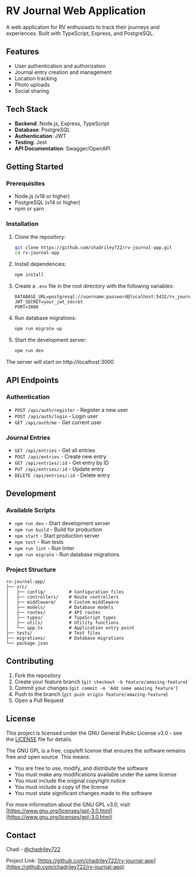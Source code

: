 # RV Journal Web Application

A web application for RV enthusiasts to track their journeys and experiences. Built with TypeScript, Express, and PostgreSQL.

## Features

- User authentication and authorization
- Journal entry creation and management
- Location tracking
- Photo uploads
- Social sharing

## Tech Stack

- **Backend**: Node.js, Express, TypeScript
- **Database**: PostgreSQL
- **Authentication**: JWT
- **Testing**: Jest
- **API Documentation**: Swagger/OpenAPI

## Getting Started

### Prerequisites

- Node.js (v18 or higher)
- PostgreSQL (v14 or higher)
- npm or yarn

### Installation

1. Clone the repository:
   ```bash
   git clone https://github.com/chadriley722/rv-journal-app.git
   cd rv-journal-app
   ```

2. Install dependencies:
   ```bash
   npm install
   ```

3. Create a `.env` file in the root directory with the following variables:
   ```
   DATABASE_URL=postgresql://username:password@localhost:5432/rv_journal
   JWT_SECRET=your_jwt_secret
   PORT=3000
   ```

4. Run database migrations:
   ```bash
   npm run migrate up
   ```

5. Start the development server:
   ```bash
   npm run dev
   ```

The server will start on http://localhost:3000

## API Endpoints

### Authentication
- `POST /api/auth/register` - Register a new user
- `POST /api/auth/login` - Login user
- `GET /api/auth/me` - Get current user

### Journal Entries
- `GET /api/entries` - Get all entries
- `POST /api/entries` - Create new entry
- `GET /api/entries/:id` - Get entry by ID
- `PUT /api/entries/:id` - Update entry
- `DELETE /api/entries/:id` - Delete entry

## Development

### Available Scripts

- `npm run dev` - Start development server
- `npm run build` - Build for production
- `npm start` - Start production server
- `npm test` - Run tests
- `npm run lint` - Run linter
- `npm run migrate` - Run database migrations

### Project Structure

```
rv-journal-app/
├── src/
│   ├── config/         # Configuration files
│   ├── controllers/    # Route controllers
│   ├── middleware/     # Custom middleware
│   ├── models/         # Database models
│   ├── routes/         # API routes
│   ├── types/          # TypeScript types
│   ├── utils/          # Utility functions
│   └── app.ts          # Application entry point
├── tests/              # Test files
├── migrations/         # Database migrations
└── package.json
```

## Contributing

1. Fork the repository
2. Create your feature branch (`git checkout -b feature/amazing-feature`)
3. Commit your changes (`git commit -m 'Add some amazing feature'`)
4. Push to the branch (`git push origin feature/amazing-feature`)
5. Open a Pull Request

## License

This project is licensed under the GNU General Public License v3.0 - see the [LICENSE](LICENSE) file for details.

The GNU GPL is a free, copyleft license that ensures the software remains free and open source. This means:

- You are free to use, modify, and distribute the software
- You must make any modifications available under the same license
- You must include the original copyright notice
- You must include a copy of the license
- You must state significant changes made to the software

For more information about the GNU GPL v3.0, visit [https://www.gnu.org/licenses/gpl-3.0.html](https://www.gnu.org/licenses/gpl-3.0.html)

## Contact

Chad - [@chadriley722](https://github.com/chadriley722)

Project Link: [https://github.com/chadriley722/rv-journal-app](https://github.com/chadriley722/rv-journal-app)